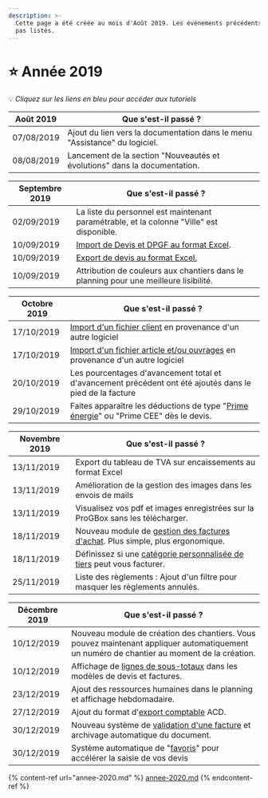 ```yaml
---
description: >-
  Cette page a été créée au mois d'Août 2019. Les événements précédents ne sont
  pas listés.
---
```


# ⭐ Année 2019

:bulb: _Cliquez sur les liens en bleu pour accéder aux tutoriels_

| Août 2019  | Que s'est-il passé ?                                                       |
| ---------- | -------------------------------------------------------------------------- |
| 07/08/2019 | Ajout du lien vers la documentation dans le menu "Assistance" du logiciel. |
| 08/08/2019 | Lancement de la section "Nouveautés et évolutions" dans la documentation.  |

| Septembre 2019 | Que s'est-il passé ?                                                                                                                   |
| -------------- | -------------------------------------------------------------------------------------------------------------------------------------- |
| 02/09/2019     | La liste du personnel est maintenant paramétrable, et la colonne "Ville" est disponible.                                               |
| 10/09/2019     | [Import de Devis et DPGF au format Excel](../pour-aller-plus-loin/les-devis/import-export.md#import-de-dpgf-et-devis-au-format-excel). |
| 10/09/2019     | [Export de devis au format Excel.](../pour-aller-plus-loin/les-devis/import-export.md#export-de-devis-au-format-excel)                 |
| 10/09/2019     | Attribution de couleurs aux chantiers dans le planning pour une meilleure lisibilité.                                                  |

| Octobre 2019 | Que s'est-il passé ?                                                                                                                                                                                            |
| ------------ | --------------------------------------------------------------------------------------------------------------------------------------------------------------------------------------------------------------- |
| 17/10/2019   | [Import d'un fichier client](../pour-aller-plus-loin/les-tiers/importer.md) en provenance d'un autre logiciel                                                                                                   |
| 17/10/2019   | [Import d'un fichier article et/ou ouvrages](../pour-aller-plus-loin/bibliotheque-de-chiffrage/importer/import-de-fichier-fournitures-ou-ouvrages.md) en provenance d'un autre logiciel                         |
| 20/10/2019   | Les pourcentages d'avancement total et d'avancement précédent ont été ajoutés dans le pied de la facture                                                                                                        |
| 29/10/2019   | Faites apparaître les déductions de type "[Prime énergie](../pour-aller-plus-loin/les-devis/le-devis-en-details/deductions-complementaires/autres-deductions.md#la-prime-energie)" ou "Prime CEE" dès le devis. |

| Novembre 2019 | Que s'est-il passé ?                                                                                                                          |
| ------------- | --------------------------------------------------------------------------------------------------------------------------------------------- |
| 13/11/2019    | Export du tableau de TVA sur encaissements au format Excel                                                                                    |
| 13/11/2019    | Amélioration de la gestion des images dans les envois de mails                                                                                |
| 13/11/2019    | Visualisez vos pdf et images enregistrées sur la ProGBox sans les télécharger.                                                                |
| 18/11/2019    | Nouveau module de [gestion des factures d'achat](../pour-aller-plus-loin/les-achats/les-factures-dachat.md). Plus simple, plus ergonomique.   |
| 18/11/2019    | Définissez si une [catégorie personnalisée de tiers](../pour-aller-plus-loin/les-tiers/categories-et-groupes-de-tiers.md) peut vous facturer. |
| 25/11/2019    | Liste des règlements : Ajout d'un filtre pour masquer les règlements annulés.                                                                 |

| Décembre 2019 | Que s'est-il passé ?                                                                                                                                                                          |
| ------------- | --------------------------------------------------------------------------------------------------------------------------------------------------------------------------------------------- |
| 10/12/2019    | Nouveau module de création des chantiers. Vous pouvez maintenant appliquer automatiquement un numéro de chantier au moment de la création.                                                    |
| 10/12/2019    | Affichage de [lignes de sous-totaux](../pour-aller-plus-loin/modeles-de-document.md#lignes-de-sous-totaux) dans les modèles de devis et factures.                                             |
| 23/12/2019    | Ajout des ressources humaines dans le planning et affichage hebdomadaire.                                                                                                                     |
| 27/12/2019    | Ajout du format d'[export comptable](../pour-aller-plus-loin/exports-comptables/) ACD.                                                                                                        |
| 30/12/2019    | Nouveau système de [validation d'une facture](../pour-aller-plus-loin/les-factures/les-factures-en-detail/valider-une-facture.md#finaliser-une-facture) et archivage automatique du document. |
| 30/12/2019    | Système automatique de "[favoris](../pour-aller-plus-loin/les-devis/le-devis-en-details/saisir-les-lignes-du-devis/#methodes-de-saisie)" pour accélérer la saisie de vos devis                |

{% content-ref url="annee-2020.md" %}
[annee-2020.md](annee-2020.md)
{% endcontent-ref %}

